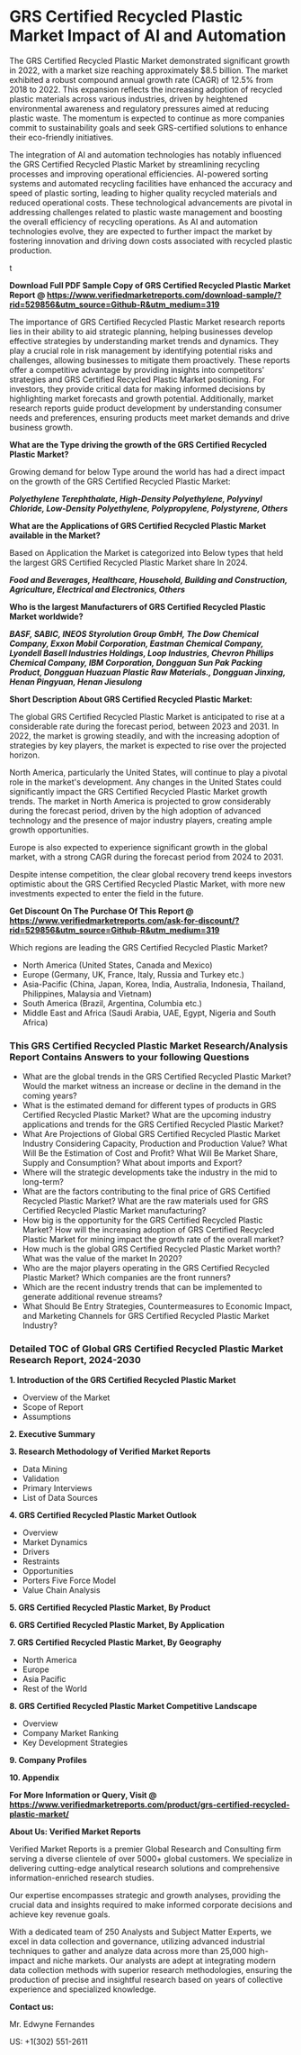 <meta name="title" content="Global GRS Certified Recycled Plastic Market Impact of AI and Automation"><meta name="description" content="The GRS Certified Recycled Plastic Market demonstrated significant growth in 2022, with a market size reaching approximately $8.5 billion. The market exhibited a robus"><meta name="title" content="GRS Certified Recycled Plastic Market Size, Share, Scope, Trends, Growth, Opportunities, Analysis, Forecast"><h1>GRS Certified Recycled Plastic Market Impact of AI and Automation</h1><p>The GRS Certified Recycled Plastic Market demonstrated significant growth in 2022, with a market size reaching approximately $8.5 billion. The market exhibited a robust compound annual growth rate (CAGR) of 12.5% from 2018 to 2022. This expansion reflects the increasing adoption of recycled plastic materials across various industries, driven by heightened environmental awareness and regulatory pressures aimed at reducing plastic waste. The momentum is expected to continue as more companies commit to sustainability goals and seek GRS-certified solutions to enhance their eco-friendly initiatives.</p><p>The integration of AI and automation technologies has notably influenced the GRS Certified Recycled Plastic Market by streamlining recycling processes and improving operational efficiencies. AI-powered sorting systems and automated recycling facilities have enhanced the accuracy and speed of plastic sorting, leading to higher quality recycled materials and reduced operational costs. These technological advancements are pivotal in addressing challenges related to plastic waste management and boosting the overall efficiency of recycling operations. As AI and automation technologies evolve, they are expected to further impact the market by fostering innovation and driving down costs associated with recycled plastic production.</p>t</p><p id="" class=""><strong>Download Full PDF Sample Copy of GRS Certified Recycled Plastic Market Report @ <a href="https://www.verifiedmarketreports.com/download-sample/?rid=529856&utm_source=Github-R&utm_medium=319" target="_blank">https://www.verifiedmarketreports.com/download-sample/?rid=529856&utm_source=Github-R&utm_medium=319</a></strong></p><p>The importance of&nbsp;GRS Certified Recycled Plastic Market research reports lies in their ability to aid strategic planning, helping businesses develop effective strategies by understanding market trends and dynamics. They play a crucial role in risk management by identifying potential risks and challenges, allowing businesses to mitigate them proactively. These reports offer a competitive advantage by providing insights into competitors' strategies and GRS Certified Recycled Plastic Market positioning. For investors, they provide critical data for making informed decisions by highlighting market forecasts and growth potential. Additionally, market research reports guide product development by understanding consumer needs and preferences, ensuring products meet market demands and drive business growth.</p><p><strong>What are the&nbsp;Type driving the growth of the GRS Certified Recycled Plastic Market?</strong></p><p id="" class="">Growing demand for below Type around the world has had a direct impact on the growth of the GRS Certified Recycled Plastic Market:</p><em><strong>Polyethylene Terephthalate, High-Density Polyethylene, Polyvinyl Chloride, Low-Density Polyethylene, Polypropylene, Polystyrene, Others</strong></em></p><strong>What are the&nbsp;Applications&nbsp;of GRS Certified Recycled Plastic Market available in the Market?</strong></p><p id="" class="">Based on Application the Market is categorized into Below types that held the largest GRS Certified Recycled Plastic Market share In 2024.</p><em><strong>Food and Beverages, Healthcare, Household, Building and Construction, Agriculture, Electrical and Electronics, Others</strong></em></p><strong>Who is the largest Manufacturers of GRS Certified Recycled Plastic Market worldwide?</strong></p><p><em><strong>BASF, SABIC, INEOS Styrolution Group GmbH, The Dow Chemical Company, Exxon Mobil Corporation, Eastman Chemical Company, Lyondell Basell lndustries Holdings, Loop lndustries, Chevron Phillips Chemical Company, IBM Corporation, Dongguan Sun Pak Packing Product, Dongguan Huazuan Plastic Raw Materials., Dongguan Jinxing, Henan Pingyuan, Henan Jiesulong</strong></em></p><p id="" class=""><strong>Short Description About GRS Certified Recycled Plastic Market:</strong></p><p>The global GRS Certified Recycled Plastic Market is anticipated to rise at a considerable rate during the forecast period, between 2023 and 2031. In 2022, the market is growing steadily, and with the increasing adoption of strategies by key players, the market is expected to rise over the projected horizon.</p><p>North America, particularly the United States, will continue to play a pivotal role in the market's development. Any changes in the United States could significantly impact the GRS Certified Recycled Plastic Market growth trends. The market in North America is projected to grow considerably during the forecast period, driven by the high adoption of advanced technology and the presence of major industry players, creating ample growth opportunities.</p><p>Europe is also expected to experience significant growth in the global market, with a strong CAGR during the forecast period from 2024 to 2031.</p><p>Despite intense competition, the clear global recovery trend keeps investors optimistic about the GRS Certified Recycled Plastic Market, with more new investments expected to enter the field in the future.</p><p id="" class=""><strong>Get Discount On The Purchase Of This Report @ <a href="https://www.verifiedmarketreports.com/ask-for-discount/?rid=529856&utm_source=Github-R&utm_medium=319" target="_blank">https://www.verifiedmarketreports.com/ask-for-discount/?rid=529856&utm_source=Github-R&utm_medium=319</a></strong></p>Which regions are leading the GRS Certified Recycled Plastic Market?</p><ul><li>North America (United States, Canada and Mexico)</li><li>Europe (Germany, UK, France, Italy, Russia and Turkey etc.)</li><li>Asia-Pacific (China, Japan, Korea, India, Australia, Indonesia, Thailand, Philippines, Malaysia and Vietnam)</li><li>South America (Brazil, Argentina, Columbia etc.)</li><li>Middle East and Africa (Saudi Arabia, UAE, Egypt, Nigeria and South Africa)</li></ul><h3 id="" class="">This GRS Certified Recycled Plastic Market Research/Analysis Report Contains Answers to your following Questions</h3><ul><li>What are the global trends in the GRS Certified Recycled Plastic Market? Would the market witness an increase or decline in the demand in the coming years?</li><li>What is the estimated demand for different types of products in GRS Certified Recycled Plastic Market? What are the upcoming industry applications and trends for the GRS Certified Recycled Plastic Market?</li><li>What Are Projections of Global GRS Certified Recycled Plastic Market Industry Considering Capacity, Production and Production Value? What Will Be the Estimation of Cost and Profit? What Will Be Market Share, Supply and Consumption? What about imports and Export?</li><li>Where will the strategic developments take the industry in the mid to long-term?</li><li>What are the factors contributing to the final price of GRS Certified Recycled Plastic Market? What are the raw materials used for GRS Certified Recycled Plastic Market manufacturing?</li><li>How big is the opportunity for the GRS Certified Recycled Plastic Market? How will the increasing adoption of GRS Certified Recycled Plastic Market for mining impact the growth rate of the overall market?</li><li>How much is the global GRS Certified Recycled Plastic Market worth? What was the value of the market In 2020?</li><li>Who are the major players operating in the GRS Certified Recycled Plastic Market? Which companies are the front runners?</li><li>Which are the recent industry trends that can be implemented to generate additional revenue streams?</li><li>What Should Be Entry Strategies, Countermeasures to Economic Impact, and Marketing Channels for GRS Certified Recycled Plastic Market Industry?</li></ul><h3 id="" class="">Detailed TOC of Global GRS Certified Recycled Plastic Market Research Report, 2024-2030</h3><p id="" class=""><strong>1. Introduction of the GRS Certified Recycled Plastic Market</strong></p><ul><li>Overview of the Market</li><li>Scope of Report</li><li>Assumptions</li></ul><p id="" class=""><strong>2. Executive Summary</strong></p><p id="" class=""><strong>3. Research Methodology of Verified Market Reports</strong></p><ul><li>Data Mining</li><li>Validation</li><li>Primary Interviews</li><li>List of Data Sources</li></ul><p id="" class=""><strong>4. GRS Certified Recycled Plastic Market Outlook</strong></p><ul><li>Overview</li><li>Market Dynamics</li><li>Drivers</li><li>Restraints</li><li>Opportunities</li><li>Porters Five Force Model</li><li>Value Chain Analysis</li></ul><p id="" class=""><strong>5. GRS Certified Recycled Plastic Market, By Product</strong></p><p id="" class=""><strong>6. GRS Certified Recycled Plastic Market, By Application</strong></p><p id="" class=""><strong>7. GRS Certified Recycled Plastic Market, By Geography</strong></p><ul><li>North America</li><li>Europe</li><li>Asia Pacific</li><li>Rest of the World</li></ul><p id="" class=""><strong>8. GRS Certified Recycled Plastic Market Competitive Landscape</strong></p><ul><li>Overview</li><li>Company Market Ranking</li><li>Key Development Strategies</li></ul><p id="" class=""><strong>9. Company Profiles</strong></p><p id="" class=""><strong>10. Appendix</strong></p><p id="" class=""><strong>For More Information or Query, Visit @ <a href="https://www.verifiedmarketreports.com/product/grs-certified-recycled-plastic-market/" target="_blank">https://www.verifiedmarketreports.com/product/grs-certified-recycled-plastic-market/</a></strong></p><p id="" class=""><strong>About Us: Verified Market Reports</strong></p><p id="" class="">Verified Market Reports is a premier Global Research and Consulting firm serving a diverse clientele of over 5000+ global customers. We specialize in delivering cutting-edge analytical research solutions and comprehensive information-enriched research studies.</p><p id="" class="">Our expertise encompasses strategic and growth analyses, providing the crucial data and insights required to make informed corporate decisions and achieve key revenue goals.</p><p id="" class="">With a dedicated team of 250 Analysts and Subject Matter Experts, we excel in data collection and governance, utilizing advanced industrial techniques to gather and analyze data across more than 25,000 high-impact and niche markets. Our analysts are adept at integrating modern data collection methods with superior research methodologies, ensuring the production of precise and insightful research based on years of collective experience and specialized knowledge.</p><p id="" class=""><strong>Contact us:</strong></p><p id="" class="">Mr. Edwyne Fernandes</p><p id="" class="">US: +1(302) 551-2611</p>
